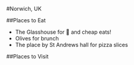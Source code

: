 #Norwich, UK

##Places to Eat
- The Glasshouse for :beers: and cheap eats!
- Olives for brunch
- The place by St Andrews hall for pizza slices

##Places to Visit
